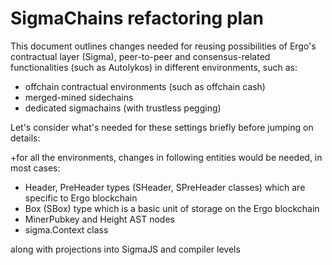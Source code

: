 SigmaChains refactoring plan
============================

This document outlines changes needed for reusing possibilities of Ergo's contractual layer (Sigma), peer-to-peer 
and consensus-related functionalities (such as Autolykos) in different environments, such as:

* offchain contractual environments (such as offchain cash)
* merged-mined sidechains
* dedicated sigmachains (with trustless pegging)

Let's consider what's needed for these settings briefly before jumping on details:

+for all the environments, changes in following entities would be needed, in most cases: 

* Header, PreHeader types (SHeader, SPreHeader classes) which are specific to Ergo blockchain
* Box (SBox) type which is a basic unit of storage on the Ergo blockchain
* MinerPubkey and Height AST nodes
* sigma.Context class

along with projections into SigmaJS and compiler levels